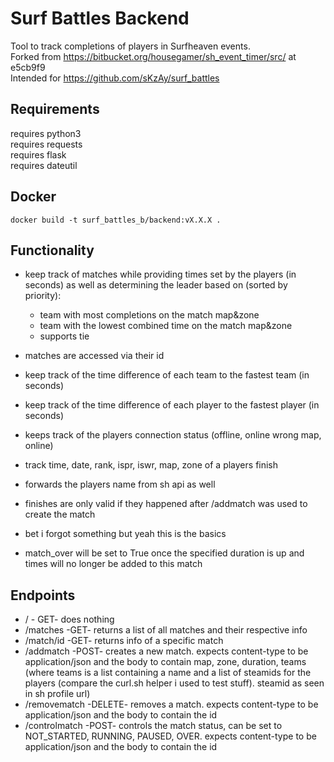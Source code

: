 # Surf Battles Backend #

Tool to track completions of players in Surfheaven events.<br>
Forked from https://bitbucket.org/housegamer/sh_event_timer/src/ at e5cb9f9<br>
Intended for https://github.com/sKzAy/surf_battles


## Requirements

requires python3 <br>
requires requests<br>
requires flask<br>
requires dateutil<br>


## Docker

    docker build -t surf_battles_b/backend:vX.X.X .

## Functionality
* keep track of matches while providing times set by the players (in seconds) as well as determining the leader based on (sorted by priority):
  - team with most completions on the match map&zone
  - team with the lowest combined time on the match map&zone
  - supports tie

* matches are accessed via their id
* keep track of the time difference of each team to the fastest team (in seconds)
* keep track of the time difference of each player to the fastest player (in seconds)
* keeps track of the players connection status (offline, online wrong map, online)
* track time, date, rank, ispr, iswr, map, zone of a players finish
* forwards the players name from sh api as well
* finishes are only valid if they happened after /addmatch was used to create the match
* bet i forgot something but yeah this is the basics
* match_over will be set to True once the specified duration is up and times will no longer be added to this match

## Endpoints
* / - GET- does nothing
* /matches -GET- returns a list of all matches and their respective info
* /match/id -GET- returns info of a specific match
* /addmatch -POST- creates a new match. expects content-type to be application/json and the body to contain map, zone, duration, teams (where teams is a list containing a name and a list of steamids for the players (compare the curl.sh helper i used to test stuff). steamid as seen in sh profile url)
* /removematch -DELETE- removes a match. expects content-type to be application/json and the body to contain the id
* /controlmatch -POST- controls the match status, can be set to NOT_STARTED, RUNNING, PAUSED, OVER. expects content-type to be application/json and the body to contain the id
